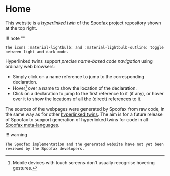 # Home

This website is a _[hyperlinked twin][hyperlinked twins]_ of the [Spoofax] project repository
shown at the top right.

!!! note ""

    The icons :material-lightbulb: and :material-lightbulb-outline: toggle between light and dark mode.

Hyperlinked twins support _precise name-based code navigation_ using ordinary web browsers:

- Simply click on a name reference to jump to the corresponding declaration.
- Hover[^mobile] over a name to show the location of the declaration.
- Click on a declaration to jump to the first reference to it (if any),
  or hover over it to show the locations of all the (direct) references to it.

[^mobile]: Mobile devices with touch screens don't usually recognise hovering gestures.

The sources of the webpages were generated by Spoofax from raw code,
in the same way as for other [hyperlinked twins].
The aim is for a future release of Spoofax to support generation of hyperlinked twins
for code in all [Spoofax meta-languages].

!!! warning

    The Spoofax implementation and the generated website have not yet been reviewed by the Spoofax developers.

[hyperlinked twins]: https://pdmosses.github.io/hyperlinked-twins/
[Spoofax]: https://spoofax.dev
[Spoofax meta-languages]: https://spoofax.dev/references/#spoofax-meta-languages
[SDF repo]: https://github.com/metaborg/sdf
[Material for MkDocs]: https://squidfunk.github.io/mkdocs-material
[mkdocs-awesome-pages-plugin]: https://github.com/lukasgeiter/mkdocs-awesome-pages-plugin
